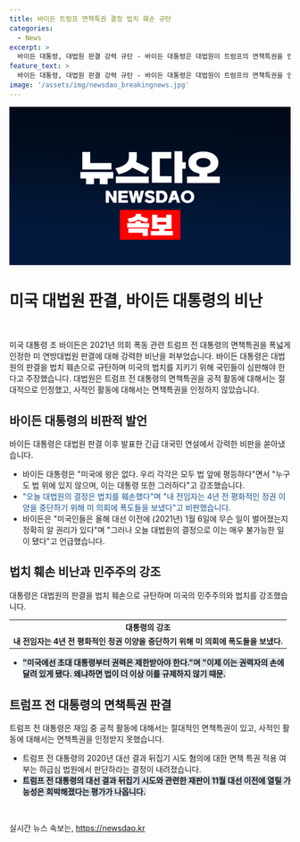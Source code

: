 ```yaml
---
title: 바이든 트럼프 면책특권 결정 법치 훼손 규탄
categories:
  - News
excerpt: >
  바이든 대통령, 대법원 판결 강력 규탄 - 바이든 대통령은 대법원이 트럼프의 면책특권을 인정한 판결을 강하게 비판했다. 법치 훼손이라며 대법원 결정을 비난하고, 미국인들이 1월 6일 사건을 알 권리가 있다고 강조했다. 또한, 권력 제한이 중요하다며 대법원 판결을 거듭 규탄하며, 트럼프의 행위를 국민이 심판해야 한다고 주장했다. 대선 뒤집기 시도와 관련한 트럼프 전 대통령의 재판에 대한 전망이 불투명해졌다는 평가도 나왔다.
feature_text: >
  바이든 대통령, 대법원 판결 강력 규탄 - 바이든 대통령은 대법원이 트럼프의 면책특권을 인정한 판결을 강하게 비판했다. 법치 훼손이라며 대법원 결정을 비난하고, 미국인들이 1월 6일 사건을 알 권리가 있다고 강조했다. 또한, 권력 제한이 중요하다며 대법원 판결을 거듭 규탄하며, 트럼프의 행위를 국민이 심판해야 한다고 주장했다. 대선 뒤집기 시도와 관련한 트럼프 전 대통령의 재판에 대한 전망이 불투명해졌다는 평가도 나왔다.
image: '/assets/img/newsdao_breakingnews.jpg'
---
```


<p><img src="/assets/img/newsdao_breakingnews.jpg" alt="cryptoinkorea 속보" /></p>

<h1 data-ke-size="size36">미국 대법원 판결, 바이든 대통령의 비난</h1>

<p data-ke-size="size16">&nbsp;</p>

<p>미국 대통령 조 바이든은 2021년 의회 폭동 관련 트럼프 전 대통령의 면책특권을 폭넓게 인정한 미 연방대법원 판결에 대해 강력한 비난을 퍼부었습니다. 바이든 대통령은 대법원의 판결을 법치 훼손으로 규탄하며 미국의 법치를 지키기 위해 국민들이 심판해야 한다고 주장했습니다. 대법원은 트럼프 전 대통령의 면책특권을 공적 활동에 대해서는 절대적으로 인정했고, 사적인 활동에 대해서는 면책특권을 인정하지 않았습니다.</p></p>

<h2 data-ke-size="size26">바이든 대통령의 비판적 발언</h2>

<p data-ke-size="size16">바이든 대통령은 대법원 판결 이후 발표한 긴급 대국민 연설에서 강력한 비판을 쏟아냈습니다.</p>

<ul>
    <li>바이든 대통령은 "미국에 왕은 없다. 우리 각각은 모두 법 앞에 평등하다"면서 "누구도 법 위에 있지 않으며, 이는 대통령 또한 그러하다"고 강조했습니다.</li>
    <li><span style="color: #1a5490;">"오늘 대법원의 결정은 법치를 훼손했다"며 "내 전임자는 4년 전 평화적인 정권 이양을 중단하기 위해 미 의회에 폭도들을 보냈다"고 비판했습니다.</span></li>
    <li>바이든은 "미국인들은 올해 대선 이전에 (2021년) 1월 6일에 무슨 일이 벌어졌는지 정확히 알 권리가 있다"며 "그러나 오늘 대법원의 결정으로 이는 매우 불가능한 일이 됐다"고 언급했습니다.</li>
</ul>

<h2 data-ke-size="size26">법치 훼손 비난과 민주주의 강조</h2>

<p data-ke-size="size16">대통령은 대법원의 판결을 법치 훼손으로 규탄하며 미국의 민주주의와 법치를 강조했습니다.</p>

<table>
    <tr>
        <td style="text-align: center; height: 17px;"><b>대통령의 강조</b></td>
    </tr>
    <tr>
        <td style="text-align: center; height: 17px;"><b>내 전임자는 4년 전 평화적인 정권 이양을 중단하기 위해 미 의회에 폭도들을 보냈다.</b></td>
    </tr>
</table>

<ul>
    <li><b><span style="background-color: #21538527;">"미국에선 초대 대통령부터 권력은 제한받아야 한다."며 "이제 이는 권력자의 손에 달려 있게 됐다. 왜냐하면 법이 더 이상 이를 규제하지 않기 때문.</span></b></li>
</ul>

<h2 data-ke-size="size26">트럼프 전 대통령의 면책특권 판결</h2>

<p data-ke-size="size16">트럼프 전 대통령은 재임 중 공적 활동에 대해서는 절대적인 면책특권이 있고, 사적인 활동에 대해서는 면책특권을 인정받지 못했습니다.</p>

<ul>
    <li>트럼프 전 대통령의 2020년 대선 결과 뒤집기 시도 혐의에 대한 면책 특권 적용 여부는 하급심 법원에서 판단하라는 결정이 내려졌습니다.</li>
    <li><b><span style="background-color: #21538527;">트럼프 전 대통령의 대선 결과 뒤집기 시도와 관련한 재판이 11월 대선 이전에 열릴 가능성은 희박해졌다는 평가가 나옵니다.</span></b></li>
</ul>

<p data-ke-size="size16">&nbsp;</p>
실시간 뉴스 속보는, <a href="https://newsdao.kr" rel="dofollow">https://newsdao.kr</a>


